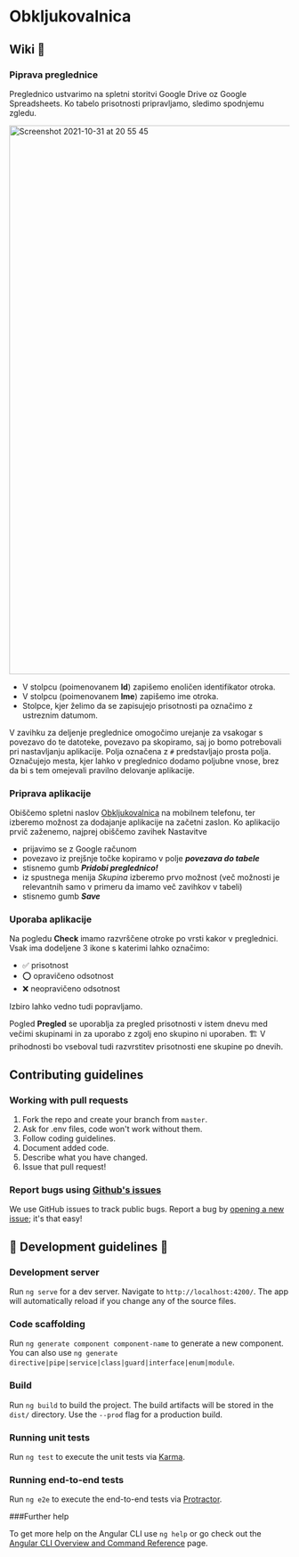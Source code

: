 # Obkljukovalnica

## Wiki :speech_balloon:

### Piprava preglednice

Preglednico ustvarimo na spletni storitvi Google Drive oz Google Spreadsheets. Ko tabelo prisotnosti pripravljamo, sledimo spodnjemu zgledu. 

<img width="986" alt="Screenshot 2021-10-31 at 20 55 45" src="https://user-images.githubusercontent.com/47791739/139599714-bcf0be99-8d8b-4dbe-a217-71e770141082.png">

- V stolpcu (poimenovanem **Id**) zapišemo enoličen identifikator otroka. 
- V stolpcu (poimenovanem **Ime**) zapišemo ime otroka.
- Stolpce, kjer želimo da se zapisujejo prisotnosti pa označimo z ustreznim datumom. 

V zavihku za deljenje preglednice omogočimo urejanje za vsakogar s povezavo do te datoteke, povezavo pa skopiramo, saj jo bomo potrebovali pri nastavljanju aplikacije.
Polja označena z `#` predstavljajo prosta polja. Označujejo mesta, kjer lahko v preglednico dodamo poljubne vnose, brez da bi s tem omejevali pravilno delovanje aplikacije. 

### Priprava aplikacije 

Obiščemo spletni naslov [Obkljukovalnica](https://obkljukovalnica.web.app/) na mobilnem telefonu, ter izberemo možnost za dodajanje aplikacije na začetni zaslon. 
Ko aplikacijo prvič zaženemo, najprej obiščemo zavihek Nastavitve

- prijavimo se z Google računom
- povezavo iz prejšnje točke kopiramo v polje ***povezava do tabele***
- stisnemo gumb ***Pridobi preglednico!***
- iz spustnega menija *Skupina* izberemo prvo možnost (več možnosti je relevantnih samo v primeru da imamo več zavihkov v tabeli)
- stisnemo gumb ***Save***

### Uporaba aplikacije

Na pogledu **Check** imamo razvrščene otroke po vrsti kakor v preglednici. Vsak ima dodeljene 3 ikone s katerimi lahko označimo:
- :white_check_mark: prisotnost
- :o: opravičeno odsotnost
- :x: neopravičeno odsotnost

Izbiro lahko vedno tudi popravljamo.

Pogled **Pregled** se uporablja za pregled prisotnosti v istem dnevu med večimi skupinami in za uporabo z zgolj eno skupino ni uporaben. 
:building_construction: V prihodnosti bo vseboval tudi razvrstitev prisotnosti ene skupine po dnevih. 

## Contributing guidelines ##

### Working with pull requests

1. Fork the repo and create your branch from `master`.
2. Ask for .env files, code won't work without them.
3. Follow coding guidelines.
4. Document added code.
5. Describe what you have changed. 
6. Issue that pull request!

### Report bugs using [Github's issues](https://github.com/tilenmiklavic/Obkljukovalnica/issues)

We use GitHub issues to track public bugs. Report a bug by [opening a new issue](https://github.com/tilenmiklavic/Obkljukovalnica/issues/new); it's that easy!

## :construction: Development guidelines :construction:

### Development server

Run `ng serve` for a dev server. Navigate to `http://localhost:4200/`. The app will automatically reload if you change any of the source files.

### Code scaffolding

Run `ng generate component component-name` to generate a new component. You can also use `ng generate directive|pipe|service|class|guard|interface|enum|module`.

### Build

Run `ng build` to build the project. The build artifacts will be stored in the `dist/` directory. Use the `--prod` flag for a production build.

### Running unit tests

Run `ng test` to execute the unit tests via [Karma](https://karma-runner.github.io).

### Running end-to-end tests

Run `ng e2e` to execute the end-to-end tests via [Protractor](http://www.protractortest.org/).

###Further help

To get more help on the Angular CLI use `ng help` or go check out the [Angular CLI Overview and Command Reference](https://angular.io/cli) page.
